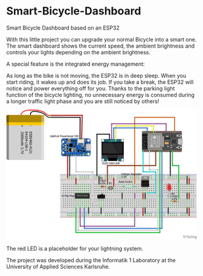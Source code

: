 # Smart-Bicycle-Dashboard
Smart Bicycle Dashboard based on an ESP32

With this little project you can upgrade your normal Bicycle into a smart one.
The smart dashboard shows the current speed, the ambient brightness and controls your lights depending on the ambient brightness.

A special feature is the integrated energy management:

As long as the bike is not moving, the ESP32 is in deep sleep.
When you start riding, it wakes up and does its job.
If you take a break, the ESP32 will notice and power everything off for you.
Thanks to the parking light function of the bicycle lighting, no unnecessary energy is consumed during a longer traffic light phase and you are still noticed by others!




![Cicuit](https://github.com/blackbunt/Smart-Bicycle-Dashboard/blob/master/Bicycle%20Smart%20Dashboard_Steckplatine_with_text.png)

The red LED is a placeholder for your lightning system.


The project was developed during the Informatik 1 Laboratory at the University of Applied Sciences Karlsruhe.
